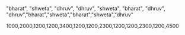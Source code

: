 "bharat", "shweta", "dhruv", "dhruv", "shweta", "bharat", "dhruv", "dhruv","bharat","shweta","bharat","shweta","dhruv"

1000,2000,1200,1200,3400,1200,1200,2300,1200,1200,2300,1200,4500
